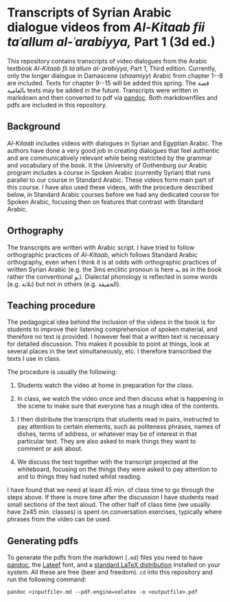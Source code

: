 # Transcripts of Syrian Arabic dialogue videos from *Al-Kitaab fii taʿallum al-ʿarabiyya,* Part 1 (3d ed.)

This repository contains transcripts of video dialogues from the Arabic textbook *Al-Kitaab fii taʿallum al-ʿarabiyya*, Part&nbsp;1, Third edition. Currently, only the longer dialogue in Damascene (*shaamiyy*) Arabic from chapter 1--8 are included. Texts for chapter 9--15 will be added this spring. The قصة بالعامية texts may be added in the future. Transcripts were written in markdown and then converted to pdf via [pandoc](http://pandoc.org). Both markdownfiles and pdfs are included in this repository.

## Background

*Al-Kitaab* includes videos with dialogues in Syrian and Egyptian Arabic. The authors have done a very good job in creating dialogues that feel authentic and are communicatively relevant while being restricted by the grammar and vocabulary of the book. It the University of Gothenburg our Arabic program includes a course in Spoken Arabic (currently Syrian) that runs parallel to our course in Standard Arabic. These videos form main part of this course. I have also used these videos, with the procedure described below, in Standard Arabic courses before we had any dedicated course for Spoken Arabic, focusing then on features that contrast with Standard Arabic.

## Orthography

The transcripts are written with Arabic script. I have tried to follow orthographic practices of *Al-Kitaab*, which follows Standard Arabic orthography, even when I think it is at odds with orthographic practices of written Syrian Arabic (e.g. the 3ms enclitic pronoun is here ـه as in the book rather the conventional ـو). Dialectal phonology is reflected in some words (e.g. تلاتة) but not in others (e.g. الحقيقة).

## Teaching procedure

The pedagogical idea behind the inclusion of the videos in the book is for students to improve their listening comprehension of spoken material, and therefore no text is provided. I however feel that a written text is necessary for detailed discussion. This makes it possible to point at things, look at several places in the text simultaneously, etc. I therefore transcribed the texts I use in class.

The procedure is usually the following:

1. Students watch the video at home in preparation for the class.

2. In class, we watch the video once and then discuss what is happening in the scene to make sure that everyone has a rough idea of the contents.

3. I then distribute the transcripts that students read in pairs, instructed to pay attention to certain elements, such as politeness phrases, names of dishes, terms of address, or whatever may be of interest in that particular text. They are also asked to mark things they want to comment or ask about.

4. We discuss the text together with the transcript projected at the whiteboard, focusing on the things they were asked to pay attention to and to things they had noted whilst reading.

I have found that we need at least 45 min. of class time to go through the steps above. If there is more time after the discussion I have students read small sections of the text aloud. The other half of class time (we usually have 2x45 min. classes) is spent on conversation exercises, typically where phrases from the video can be used.

## Generating pdfs

To generate the pdfs from the markdown (`.md`) files you need to have [pandoc](http://pandoc.org), the [Lateef](https://software.sil.org/lateef/) font, and a [standard LaTeX distribution](https://ctan.org/starter) installed on your system. All these are free (beer and freedom). `cd` into this repository and run the following command:

```
pandoc <inputfile>.md --pdf-engine=xelatex -o <outputfile>.pdf
```
